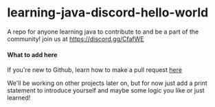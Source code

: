 # learning-java-discord-hello-world
A repo for anyone learning java to contribute to and be a part of the community! join us at https://discord.gg/CfafWE

#### What to add here
If you're new to Github, learn how to make a pull request [here](https://opensource.com/article/19/7/create-pull-request-github)

We'll be working on other projects later on, but for now just add a print statement to introduce yourself and maybe some logic you like or just learned!
